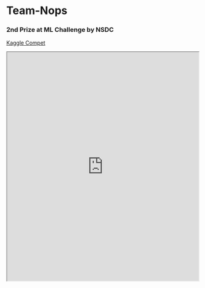 # Team-Nops
### 2nd Prize at ML Challenge by NSDC
[Kaggle Compet](https://github.com/paritosh-Shukla24/Team-Nops/blob/main/Team%20NOps.pdf)
<iframe src="https://github.com/paritosh-Shukla24/Team-Nops/blob/main/Team%20NOps.pdf" width="100%" height="600px"></iframe>
